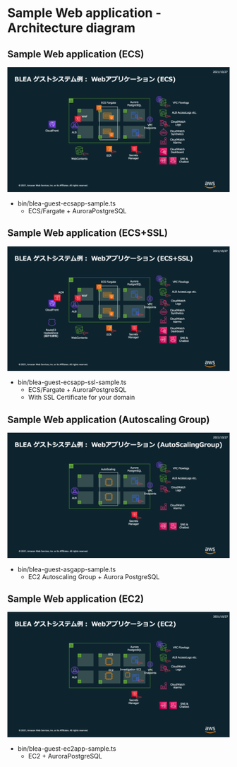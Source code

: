 # Sample Web application - Architecture diagram

## Sample Web application (ECS)

![ECS](../../doc/images/BLEA-GuestSampleWebECS.png)

- bin/blea-guest-ecsapp-sample.ts
  - ECS/Fargate + AuroraPostgreSQL

## Sample Web application (ECS+SSL)

![ECS-and-SSL](../../doc/images/BLEA-GuestSampleWebECSSSL.png)

- bin/blea-guest-ecsapp-ssl-sample.ts
  - ECS/Fargate + AuroraPostgreSQL
  - With SSL Certificate for your domain

## Sample Web application (Autoscaling Group)

![ASG](../../doc/images/BLEA-GuestSampleWebASG.png)

- bin/blea-guest-asgapp-sample.ts
  - EC2 Autoscaling Group + Aurora PostgreSQL

## Sample Web application (EC2)

![EC2](../../doc/images/BLEA-GuestSampleWebEC2.png)

- bin/blea-guest-ec2app-sample.ts
  - EC2 + AuroraPostgreSQL
